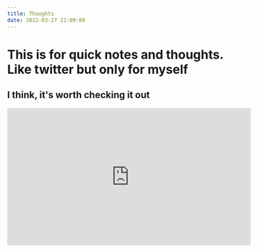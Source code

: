 ```yaml
---
title: Thoughts
date: 2022-03-27 21:09:09
---
```


# This is for quick notes and thoughts. Like twitter but only for myself

## I think, it's worth checking it out

<iframe width="560" height="315" src="https://www.youtube.com/embed/JnkdjzstFvk?controls=0&amp;start=333" title="YouTube video player" frameborder="0" allow="accelerometer; autoplay; clipboard-write; encrypted-media; gyroscope; picture-in-picture" allowfullscreen></iframe>